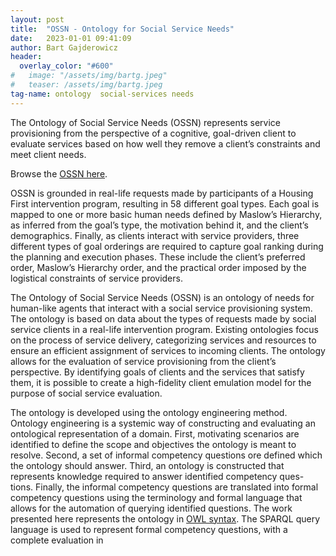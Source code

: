 ```yaml
---
layout: post
title:  "OSSN - Ontology for Social Service Needs"
date:   2023-01-01 09:41:09
author: Bart Gajderowicz
header:
  overlay_color: "#600"
#   image: "/assets/img/bartg.jpeg"
#   teaser: /assets/img/bartg.jpeg
tag-name: ontology  social-services needs
---
```

<!-- ![image tooltip here](/assets/img/bartg.jpeg) -->
The Ontology of Social Service Needs (OSSN) represents service provisioning from the perspective of a cognitive, goal-driven client to evaluate services based on how well they remove a client’s constraints and meet client needs.

Browse the [OSSN here](/ossn-doc-html/index-en.html).

OSSN is grounded in real-life requests made by participants of a Housing First intervention program, resulting in 58 different goal types. Each goal is mapped to one or more basic human needs defined by Maslow’s Hierarchy, as inferred from the goal’s type, the motivation behind it, and the client’s demographics. Finally, as clients interact with service providers, three different types of goal orderings are required to capture goal ranking during the planning and execution phases. These include the client’s preferred order, Maslow’s Hierarchy order, and the practical order imposed by the logistical constraints of service providers.


The Ontology of Social Service Needs (OSSN) is an ontology of needs for human-like agents that interact with a social service provisioning system. The ontology is based on data about the types of requests made by social service clients in a real-life intervention program. Existing ontologies focus on the process of service delivery, categorizing services and resources to ensure an efficient assignment of services to incoming clients. The ontology allows for the evaluation of service provisioning from the client’s perspective. By identifying goals of clients and the services that satisfy them, it is possible to create a high-fidelity client emulation model for the purpose of social service evaluation.

The ontology is developed using the ontology engineering method. Ontology engineering is a systemic way of constructing and evaluating an ontological representation of a domain. First, motivating scenarios are identified to define the scope and objectives the ontology is meant to resolve. Second, a set of informal competency questions ore defined which the ontology should answer. Third, an ontology is constructed that represents knowledge required to answer identified competency ques- tions. Finally, the informal competency questions are translated into formal competency questions using the terminology and formal language that allows for the automation of querying identified questions. The work presented here represents the ontology in [OWL syntax](https://www.w3.org/OWL/). The SPARQL query language is used to represent formal competency questions, with a complete evaluation in